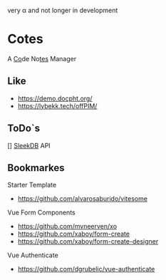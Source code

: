 very &alpha; and not longer in development

# Cotes
A [Co]()de No[tes]() Manager

## Like
- https://demo.docpht.org/
- https://lybekk.tech/offPIM/

## ToDo`s
[] [SleekDB](https://sleekdb.github.io) API

## Bookmarkes

Starter Template
- https://github.com/alvarosaburido/vitesome 


Vue Form Components
- https://github.com/mvneerven/xo
- https://github.com/xaboy/form-create
- https://github.com/xaboy/form-create-designer

Vue Authenticate 
- https://github.com/dgrubelic/vue-authenticate
